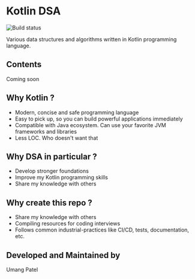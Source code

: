 # Kotlin DSA 
![Build status](https://github.com/umangjpatel/KotlinDSA/actions/workflows/build.yml/badge.svg)

Various data structures and algorithms written in Kotlin programming language.

## Contents
Coming soon

## Why Kotlin ?
* Modern, concise and safe programming language
* Easy to pick up, so you can build powerful applications immediately
* Compatible with Java ecosystem. Can use your favorite JVM frameworks and libraries
* Less LOC. Who doesn't want that

## Why DSA in particular ?
* Develop stronger foundations
* Improve my Kotlin programming skills
* Share my knowledge with others

## Why create this repo ?
* Share my knowledge with others
* Compiling resources for coding interviews
* Follows common industrial-practices like CI/CD, tests, documentation, etc.

## Developed and Maintained by
Umang Patel